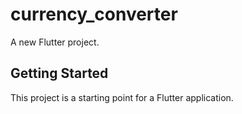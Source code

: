 # currency_converter

A new Flutter project.

## Getting Started

This project is a starting point for a Flutter application.